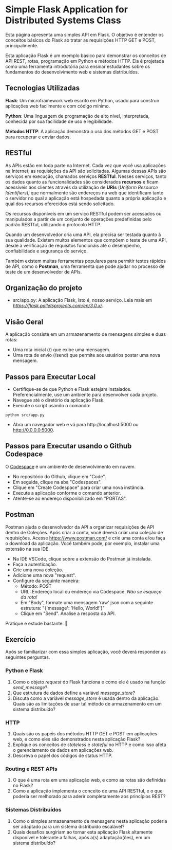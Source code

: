# Simple Flask Application for Distributed Systems Class

Esta página apresenta uma simples API em Flask. O objetivo é entender os conceitos básicos do Flask ao tratar as requisições HTTP GET e POST, principalmente.

Esta aplicação Flask é um exemplo básico para demonstrar os conceitos de API REST, rotas, programação em Python e métodos HTTP. Ela é projetada como uma ferramenta introdutória para ensinar estudantes sobre os fundamentos do desenvolvimento web e sistemas distribuídos.

## Tecnologias Utilizadas

**Flask**: Um microframework web escrito em Python, usado para construir aplicações web facilmente e com código mínimo.

**Python**: Uma linguagem de programação de alto nível, interpretada, conhecida por sua facilidade de uso e legibilidade.

**Métodos HTTP**: A aplicação demonstra o uso dos métodos GET e POST para recuperar e enviar dados.

## RESTful

As APIs estão em toda parte na Internet. Cada vez que você usa aplicações na Internet, as requisições da API são solicitadas. Algumas dessas APIs são serviços em execução, chamados serviços **RESTful**. Nesses serviços, tanto os dados quanto as funcionalidades são considerados **recursos** e ficam acessíveis aos clientes através da utilização de **URIs** (*Uniform Resource Identifiers*), que normalmente são endereços na web que identificam tanto o servidor no qual a aplicação está hospedada quanto a própria aplicação e qual dos recursos oferecidos está sendo solicitado.

Os recursos disponíveis em um serviço RESTful podem ser acessados ou manipulados a partir de um conjunto de operações predefinidas pelo padrão RESTful, utilizando o protocolo HTTP.

Quando um desenvolvedor cria uma API, ela precisa ser testada quanto à sua qualidade. Existem muitos elementos que compõem o teste de uma API, desde a verificação de requisitos funcionais até o desempenho, confiabilidade e segurança do serviço.

Também existem muitas ferramentas populares para permitir testes rápidos de API, como o **Postman**, uma ferramenta que pode ajudar no processo de teste de um desenvolvedor de APIs.

## Organização do projeto

* src/app.py: A aplicação Flask, isto é, nosso serviço. Leia mais em *https://flask.palletsprojects.com/en/3.0.x/*.

## Visão Geral

A aplicação consiste em um armazenamento de mensagens simples e duas rotas:

- Uma rota inicial (/) que exibe uma mensagem.
- Uma rota de envio (/send) que permite aos usuários postar uma nova mensagem.

## Passos para Executar Local

- Certifique-se de que Python e Flask estejam instalados. Preferencialmente, use um ambiente para desenvolver cada projeto.
- Navegue até o diretório da aplicação Flask.
- Execute o script usando o comando:
```
python src/app.py
```
- Abra um navegador web e vá para http://localhost:5000 ou http://0.0.0.0:5000.

## Passos para Executar usando o Github Codespace

O [Codespace](https://github.com/codespaces) é um ambiente de desenvolvimento em nuvem.

- No repositório do Github, clique em "Code".
- Em seguida, clique na aba "Codespaces".
- Clique em "Create Codespace" para criar uma nova instância.
- Execute a aplicação conforme o comando anterior.
- Atente-se ao endereço disponibilizado em "PORTAS".

## Postman

Postman ajuda o desenvolvedor da API a organizar requisições de API dentro de Coleções. Após criar a conta, você deverá criar uma coleção de requisições. Acesse https://www.postman.com/ e crie uma conta e/ou faça o download da aplicação. Você também pode, por exemplo, instalar uma extensão na sua IDE.

- Na IDE VSCode, clique sobre a extensão do Postman já instalada.
- Faça a autenticação.
- Crie uma nova coleção.
- Adicione uma nova "request".
- Configure da seguinte maneira:
   - Método: POST
   - URL: Endereço local ou endereço via Codespace. *Não se esqueça da rota!*
   - Em "Body", formate uma mensagem 'raw' json com a seguinte estrutura: "{'message': 'Hello, World!'}"
   - Clique em "Send". Analise a resposta da API.

Pratique e estude bastante. :rocket:

## Exercício

Após se familiarizar com essa simples aplicação, você deverá responder as seguintes perguntas.

### Python e Flask

1. Como o objeto *request* do Flask funciona e como ele é usado na função *send_message*?
2. Que estrutura de dados define a variável *message_store*?
3. Discuta como a variável *message_store* é usada dentro da aplicação. Quais são as limitações de usar tal método de armazenamento em um sistema distribuído?

### HTTP
1. Quais são os papéis dos métodos HTTP GET e POST em aplicações web, e como eles são demonstrados nesta aplicação Flask?
2. Explique os conceitos de *stateless* e *stateful* no HTTP e como isso afeta o gerenciamento de dados em aplicações web.
3. Descreva o papel dos códigos de status HTTP.

### Routing e REST APIs
1. O que é uma rota em uma aplicação web, e como as rotas são definidas no Flask?
2. Como a aplicação implementa o conceito de uma API RESTful, e o que poderia ser melhorado para aderir completamente aos princípios REST?

### Sistemas Distribuídos
1. Como o simples armazenamento de mensagens nesta aplicação poderia ser adaptado para um sistema distribuído escalável?
2. Quais desafios surgiriam ao tornar esta aplicação Flask altamente disponível e tolerante a falhas, após a(s) adaptação(ões), em um sistema distribuído?

